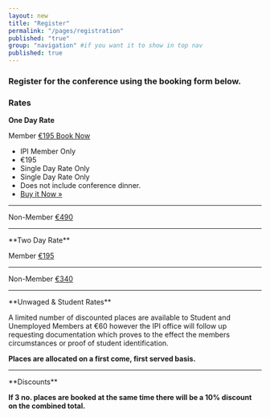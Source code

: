 ```yaml
---
layout: new
title: "Register"
permalink: "/pages/registration"
published: "true"
group: "navigation" #if you want it to show in top nav
published: true
---
```


### Register for the conference using the booking form below.

### Rates

**One Day Rate**

Member							<a href="http://www.romancart.com/cart.asp?storeid=34538&itemcode=IPI2012NMB1" class="button radius small">€195 Book Now</a>
<ul class="pricing-table">
  <li class="title">IPI Member Only</li>
  <li class="price">€195</li>
  <li class="description">Single Day Rate Only</li>
  <li class="bullet-item">Single Day Rate Only</li>
  <li class="bullet-item">Does not include conference dinner.</li>
  <li class="cta-button"><a class="button radius" href="http://www.romancart.com/cart.asp?storeid=34538&itemcode=IPI2012NMB1">Buy it Now &raquo;</a></li>
</ul>
<hr/>
Non-Member						<a href="http://www.romancart.com/cart.asp?storeid=34538&itemcode=IPI2012NMB1" class="button radius small">€490</a>
<hr/>
**Two Day Rate**

Member							<a href="http://www.romancart.com/cart.asp?storeid=34538&itemcode=IPI2012NMB1" class="button radius small">€195</a>
<hr/>
Non-Member						<a href="http://www.romancart.com/cart.asp?storeid=34538&itemcode=IPI2012NMB1" class="button radius small">€340</a>
<hr/>
**Unwaged & Student Rates**

A limited number of discounted places are available to Student and Unemployed Members at €60 however the IPI office will follow up requesting documentation which proves to the effect the members circumstances or proof of student identification.

**Places are allocated on a first come, first served basis.**
<hr/>
**Discounts**

**If 3 no. places are booked at the same time there will be a 10% discount on the combined total.**